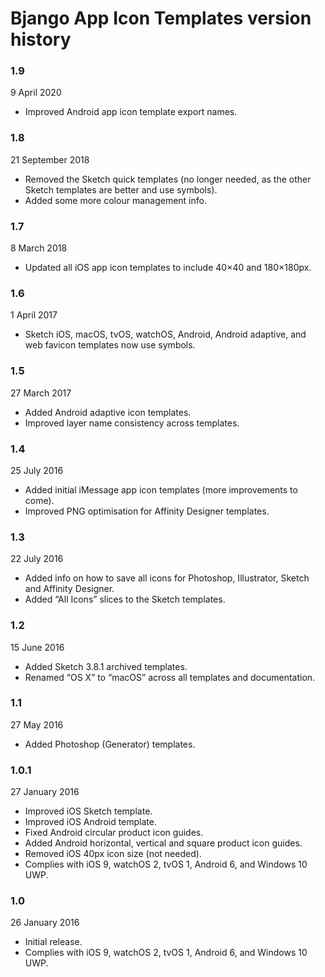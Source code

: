 # Bjango App Icon Templates version history

### 1.9

9 April 2020

- Improved Android app icon template export names.

### 1.8

21 September 2018

- Removed the Sketch quick templates (no longer needed, as the other Sketch templates are better and use symbols).
- Added some more colour management info.

### 1.7

8 March 2018

- Updated all iOS app icon templates to include 40×40 and 180×180px.

### 1.6

1 April 2017

- Sketch iOS, macOS, tvOS, watchOS, Android, Android adaptive, and web favicon templates now use symbols.  

### 1.5

27 March 2017

- Added Android adaptive icon templates.  
- Improved layer name consistency across templates.  

### 1.4

25 July 2016

- Added initial iMessage app icon templates (more improvements to come).
- Improved PNG optimisation for Affinity Designer templates.

### 1.3

22 July 2016

- Added info on how to save all icons for Photoshop, Illustrator, Sketch and Affinity Designer.
- Added “All Icons” slices to the Sketch templates.

### 1.2

15 June 2016

- Added Sketch 3.8.1 archived templates.
- Renamed “OS X” to “macOS” across all templates and documentation.

### 1.1

27 May 2016

- Added Photoshop (Generator) templates.

### 1.0.1

27 January 2016

- Improved iOS Sketch template.
- Improved iOS Android template.
- Fixed Android circular product icon guides.
- Added Android horizontal, vertical and square product icon guides.
- Removed iOS 40px icon size (not needed).
- Complies with iOS 9, watchOS 2, tvOS 1, Android 6, and Windows 10 UWP.

### 1.0

26 January 2016

- Initial release.
- Complies with iOS 9, watchOS 2, tvOS 1, Android 6, and Windows 10 UWP.